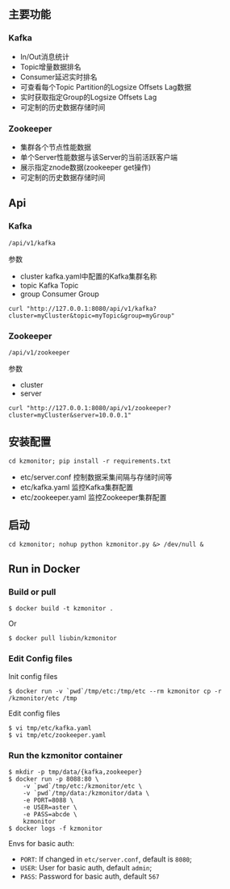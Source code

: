 ## 主要功能

### Kafka

- In/Out消息统计
- Topic增量数据排名
- Consumer延迟实时排名
- 可查看每个Topic Partition的Logsize Offsets Lag数据
- 实时获取指定Group的Logsize Offsets Lag
- 可定制的历史数据存储时间

### Zookeeper

- 集群各个节点性能数据
- 单个Server性能数据与该Server的当前活跃客户端
- 展示指定znode数据(zookeeper get操作)
- 可定制的历史数据存储时间

## Api

### Kafka

`/api/v1/kafka`

参数

- cluster
  kafka.yaml中配置的Kafka集群名称
- topic
  Kafka Topic
- group
  Consumer Group

```shell
curl "http://127.0.0.1:8080/api/v1/kafka?cluster=myCluster&topic=myTopic&group=myGroup"
```

### Zookeeper

`/api/v1/zookeeper`

参数

- cluster
- server

```shell
curl "http://127.0.0.1:8080/api/v1/zookeeper?cluster=myCluster&server=10.0.0.1"
```

## 安装配置

    cd kzmonitor; pip install -r requirements.txt

- etc/server.conf 控制数据采集间隔与存储时间等
- etc/kafka.yaml 监控Kafka集群配置
- etc/zookeeper.yaml 监控Zookeeper集群配置

## 启动

    cd kzmonitor; nohup python kzmonitor.py &> /dev/null &

## Run in Docker

### Build or pull

```
$ docker build -t kzmonitor .
```

Or

```
$ docker pull liubin/kzmonitor
```

### Edit Config files

Init config files

```
$ docker run -v `pwd`/tmp/etc:/tmp/etc --rm kzmonitor cp -r /kzmonitor/etc /tmp
```

Edit config files

```
$ vi tmp/etc/kafka.yaml
$ vi tmp/etc/zookeeper.yaml
```

### Run the kzmonitor container

```
$ mkdir -p tmp/data/{kafka,zookeeper}
$ docker run -p 8088:80 \
    -v `pwd`/tmp/etc:/kzmonitor/etc \
    -v `pwd`/tmp/data:/kzmonitor/data \
    -e PORT=8088 \
    -e USER=aster \
    -e PASS=abcde \
    kzmonitor
$ docker logs -f kzmonitor
```

Envs for basic auth:

- `PORT`: If changed in `etc/server.conf`, default is `8080`;
- `USER`: User for basic auth, default `admin`;
- `PASS`: Password for basic auth, default `567`
